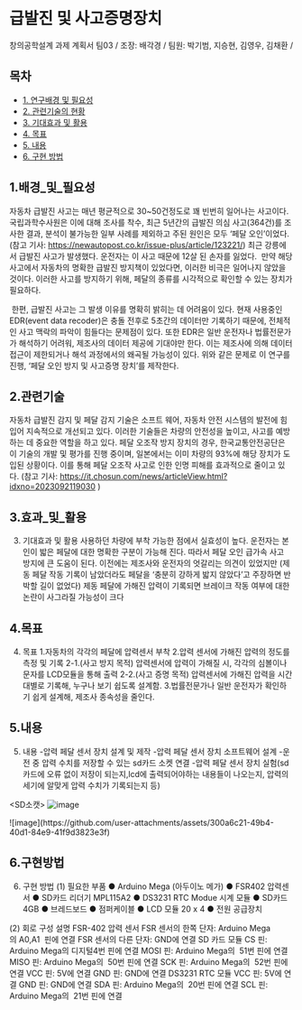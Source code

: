 # 급발진 및 사고증명장치

창의공학설계 과제 계획서 팀03 / 
조장: 배각경 / 
팀원: 박기범, 지승현, 김영우, 김채환 / 


## 목차
- [1. 연구배경 및 필요성](#1.배경_및_필요성)
- [2. 관련기술의 현황](#2.관련기술)
- [3. 기대효과 및 활용](3.효과_및_활용)
- [4. 목표](4.목표)
- [5. 내용](5.내용)
- [6. 구현 방법](6.구현방법)


## 1.배경_및_필요성
자동차 급발진 사고는 매년 평균적으로 30~50건정도로 꽤 빈번히 일어나는 사고이다.
국립과학수사원은 이에 대해 조사를 착수, 최근 5년간의 급발진 의심 사고(364건)를 조사한 결과,
분석이 불가능한 일부 사례를 제외하고 주된 원인은 모두 ‘페달 오인’이었다.
(참고 기사: https://newautopost.co.kr/issue-plus/article/123221/)
최근 강릉에서 급발진 사고가 발생했다. 운전자는 이 사고 때문에 12살 된 손자를 잃었다. 
만약 해당 사고에서 자동차의 명확한 급발진 방지책이 있었다면, 이러한 비극은 일어나지 않았을 것이다.
이러한 사고를 방지하기 위해, 페달의 종류를 시각적으로 확인할 수 있는 장치가 필요하다.

 한편, 급발진 사고는 그 발생 이유를 명확히 밝히는 데 어려움이 있다.
현재 사용중인 EDR(event data recoder)은 충돌 전후로  5초간의 데이터만 기록하기 때문에, 전체적인 사고 맥락의 파악이 힘들다는 문제점이 있다. 
또한 EDR은 일반 운전자나 법률전문가가 해석하기 어려워, 제조사의 데이터 제공에 기대야만 한다. 
이는 제조사에 의해 데이터 접근이 제한되거나 해석 과정에서의 왜곡될 가능성이 있다. 
위와 같은 문제로 이 연구를 진행, ‘페달 오인 방지 및 사고증명 장치’를 제작한다.



## 2.관련기술
  자동차 급발진 감지 및 페달 감지 기술은 소프트 웨어, 자동차 안전 시스템의 발전에 
힘 입어 지속적으로 개선되고 있다.
 이러한 기술들은 차량의 안전성을 높이고, 사고를 예방하는 데 중요한 역할을 하고 있다.
페달 오조작 방지 장치의 경우, 한국교통안전공단은 이 기술의 개발 및 평가를 진행 중이며,
일본에서는 이미 차량의 93%에 해당 장치가 도입된 상황이다. 이를 통해 페달 오조작 사고로 인한 인명 피해를 효과적으로 줄이고 있다.
(참고 기사: https://it.chosun.com/news/articleView.html?idxno=2023092119030 )


## 3.효과_및_활용
3. 기대효과 및 활용
사용하던 차량에 부착 가능한 점에서 실효성이 높다.
 운전자는 본인이 밟은 페달에 대한 명확한 구분이 가능해 진다. 
따라서 페달 오인 급가속 사고 방지에 큰 도움이 된다.
이전에는 제조사와 운전자의 엇갈리는 의견이 있었지만 (제동 페달 작동 기록이 남았더라도 페달을 ‘충분히 강하게 밟지 않았다’고 주장하면 반박할 길이 없었다)
제동 페달에 가해진 압력이 기록되면 브레이크 작동 여부에 대한 논란이 사그라질 가능성이 크다



## 4.목표
4. 목표
   1.자동차의 각각의 페달에 압력센서 부착
   2.압력 센서에 가해진 압력의 정도를 측정 및 기록
        2-1.(사고 방지 목적) 압력센서에 압력이 가해질 시, 각각의 심볼이나 문자를 LCD모듈을 통해 출력
        2-2.(사고 증명 목적) 압력센서에 가해진 압력을 시간대별로 기록해, 누구나 보기 
           쉽도록 설계함.
   3.법률전문가나 일반 운전자가 확인하기 쉽게 설계해, 제조사 종속성을 줄인다.



## 5.내용
5. 내용
-압력 페달 센서 장치 설계 및 제작
-압력 페달 센서 장치 소프트웨어 설계
-운전 중 압력 수치를 저장할 수 있는 sd카드 소켓 연결
-압력 페달 센서 장치 실험(sd카드에 오류 없이 저장이 되는지,lcd에 출력되어야하는 
 내용들이 나오는지, 압력의 세기에 알맞게 압력 수치가 기록되는지 등)

<SD소캣>
![image](https://github.com/user-attachments/assets/80636f1d-42cb-48a0-9af8-1273e1f42f43)

<LCD>
![image](https://github.com/user-attachments/assets/300a6c21-49b4-40d1-84e9-41f9d3823e3f)



## 6.구현방법
6. 구현 방법
(1) 필요한 부품
● Arduino Mega (아두이노 메가)
● FSR402 압력센서
● SD카드 리더기 MPL115A2
● DS3231 RTC Modue 시계 모듈
● SD카드 4GB
● 브레드보드
● 점퍼케이블
● LCD 모듈 20 x 4
● 전원 공급장치

(2) 회로 구성 설명
FSR-402 압력 센서
FSR 센서의 한쪽 단자: Arduino Mega의 A0,A1  핀에 연결
FSR 센서의 다른 단자: GND에 연결
SD 카드 모듈
CS 핀: Arduino Mega의 디지털4번 핀에 연결
MOSI 핀: Arduino Mega의  51번 핀에 연결
MISO 핀: Arduino Mega의  50번 핀에 연결
SCK 핀: Arduino Mega의  52번 핀에 연결
VCC 핀: 5V에 연결
GND 핀: GND에 연결
DS3231 RTC 모듈
VCC 핀: 5V에 연결
GND 핀: GND에 연결
SDA 핀: Arduino Mega의  20번 핀에 연결
SCL 핀: Arduino Mega의  21번 핀에 연결
